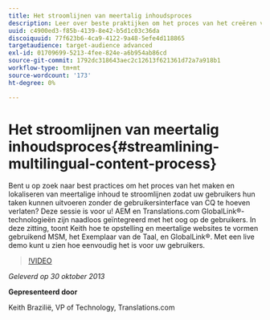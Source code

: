 ```yaml
---
title: Het stroomlijnen van meertalig inhoudsproces
description: Leer over beste praktijken om het proces van het creëren van meertalige inhoud en localisatie voor uw gebruikers te stroomlijnen om hun taken uit te voeren zonder het moeten de gebruikersinterface van CQ verlaten. AEM en Translations.com GlobalLink®-technologieën zijn naadloos geïntegreerd met het oog op de gebruikers. Bekijk Keith en laat zien hoe u meertalige websites kunt instellen en configureren met MSM, taalkopie en GlobalLink®. Met een live demo kunt u zien hoe eenvoudig het is voor uw gebruikers.
uuid: c4900ed3-f85b-4139-8e42-b5d1c03c36da
discoiquuid: 77f623b6-4ca9-4122-9a48-5efe4d118865
targetaudience: target-audience advanced
exl-id: 01709699-5213-4fee-824e-a6b954ab86cd
source-git-commit: 1792dc318643aec2c12613f621361d72a7a918b1
workflow-type: tm+mt
source-wordcount: '173'
ht-degree: 0%

---
```


# Het stroomlijnen van meertalig inhoudsproces{#streamlining-multilingual-content-process}

Bent u op zoek naar best practices om het proces van het maken en lokaliseren van meertalige inhoud te stroomlijnen zodat uw gebruikers hun taken kunnen uitvoeren zonder de gebruikersinterface van CQ te hoeven verlaten? Deze sessie is voor u! AEM en Translations.com GlobalLink®-technologieën zijn naadloos geïntegreerd met het oog op de gebruikers. In deze zitting, toont Keith hoe te opstelling en meertalige websites te vormen gebruikend MSM, het Exemplaar van de Taal, en GlobalLink®. Met een live demo kunt u zien hoe eenvoudig het is voor uw gebruikers.

>[!VIDEO](https://video.tv.adobe.com/v/19569/?quality=9)

*Geleverd op 30 oktober 2013*

**Gepresenteerd door**

Keith Brazilië, VP of Technology, Translations.com

<!--
[Get back to the Overview](https://helpx.adobe.com/experience-manager/kt/eseminars/gems/aem-index.html)
-->
